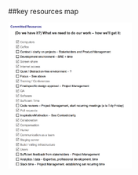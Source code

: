 <!-- .slide: data-background="resources/footer.svg" data-background-size="contain" data-background-position="bottom"  -->

##key resources map

<a href="resources/context-02.png" >
  <img class="plain" height="50%" width="50%" src="resources/chartering/committed-resources-01.png" />
</a>

<br/>
<br/>
<br/>
<br/>
<br/>
<br/>
<br/>
<br/>
<br/>
<br/>
<br/>
<aside class="notes">
  <p>
  </p>
</aside>
